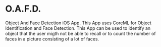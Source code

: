 # O.A.F.D.
Object And Face Detection iOS App. This App uses CoreML for Object Identification and Face Detection. This App can be used to identify an object that the user migth not be able to recall or to count the number of faces in a picture consisting of a lot of faces.
